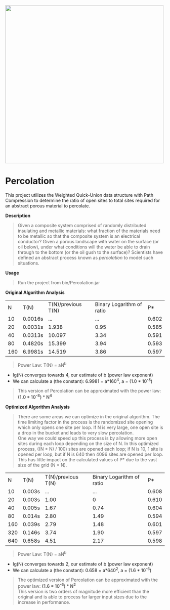 <img src='http://galenscovell.github.io/css/pics/percolation.png' width=500px />

Percolation
======

This project utilizes the Weighted Quick-Union data structure with Path Compression to determine the ratio of open sites to total sites required for an abstract porous material to percolate.

<b>Description</b>
<blockquote>Given a composite system comprised of randomly distributed insulating and metallic materials: what fraction of the materials need to be metallic so that the composite system is an electrical conductor? Given a porous landscape with water on the surface (or oil below), under what conditions will the water be able to drain through to the bottom (or the oil gush to the surface)? Scientists have defined an abstract process known as <i>percolation</i> to model such situations.</blockquote>

<b>Usage</b>
<blockquote>Run the project from bin/Percolation.jar</blockquote>

<b>Original Algorithm Analysis</b>
<table>
  <tr>
    <td>N</td>
    <td>T(N)</td>
    <td>T(N)/previous T(N)</td>
    <td>Binary Logarithm of ratio</td>
    <td>P*</td>
  </tr>
  <tr>
    <td>10</td>
    <td>0.0016s</td>
    <td>...</td>
    <td>...</td>
    <td>0.602</td>
  </tr>
  <tr>
    <td>20</td>
    <td>0.0031s</td>
    <td>1.938</td>
    <td>0.95</td>
    <td>0.585</td>
  </tr>
  <tr>
    <td>40</td>
    <td>0.0313s</td>
    <td>10.097</td>
    <td>3.34</td>
    <td>0.591</td>
  </tr>
  <tr>
    <td>80</td>
    <td>0.4820s</td>
    <td>15.399</td>
    <td>3.94</td>
    <td>0.593</td>
  </tr>
  <tr>
    <td>160</td>
    <td>6.9981s</td>
    <td>14.519</td>
    <td>3.86</td>
    <td>0.597</td>
  </tr>
</table>
<blockquote>Power Law: T(N) = aN<sup>b</sup></blockquote>

* lg(N) converges towards 4, our estimate of b (power law exponent)
* We can calculate a (the constant): 6.9981 = a*160<sup>4</sup>, a = (1.0 * 10<sup>-8</sup>)

<blockquote>This version of Percolation can be approximated with the power law: <b>(1.0 * 10<sup>-8</sup>) * N<sup>4</sup></b></blockquote>

<b>Optimized Algorithm Analysis</b>
<blockquote>There are some areas we can optimize in the original algorithm. The time limiting factor in the process is the randomized site opening which only opens one site per loop. If N is very large, one open site is a drop in the bucket and leads to very slow percolation.<br>One way we could speed up this process is by allowing more open sites during each loop depending on the size of N. In this optimized process, ((N * N) / 100) sites are opened each loop; if N is 10, 1 site is opened per loop, but if N is 640 then 4096 sites are opened per loop. This has little impact on the calculated values of P* due to the vast size of the grid (N * N).</blockquote>
<table>
  <tr>
    <td>N</td>
    <td>T(N)</td>
    <td>T(N)/previous T(N)</td>
    <td>Binary Logarithm of ratio</td>
    <td>P*</td>
  </tr>
  <tr>
    <td>10</td>
    <td>0.003s</td>
    <td>...</td>
    <td>...</td>
    <td>0.608</td>
  </tr>
  <tr>
    <td>20</td>
    <td>0.003s</td>
    <td>1.00</td>
    <td>0</td>
    <td>0.610</td>
  </tr>
  <tr>
    <td>40</td>
    <td>0.005s</td>
    <td>1.67</td>
    <td>0.74</td>
    <td>0.604</td>
  </tr>
  <tr>
    <td>80</td>
    <td>0.014s</td>
    <td>2.80</td>
    <td>1.49</td>
    <td>0.594</td>
  </tr>
  <tr>
    <td>160</td>
    <td>0.039s</td>
    <td>2.79</td>
    <td>1.48</td>
    <td>0.601</td>
  </tr>
  <tr>
    <td>320</td>
    <td>0.146s</td>
    <td>3.74</td>
    <td>1.90</td>
    <td>0.597</td>
  </tr>
  <tr>
    <td>640</td>
    <td>0.658s</td>
    <td>4.51</td>
    <td>2.17</td>
    <td>0.598</td>
  </tr>
</table>
<blockquote>Power Law: T(N) = aN<sup>b</sup></blockquote>

* lg(N) converges towards 2, our estimate of b (power law exponent)
* We can calculate a (the constant): 0.658 = a*640<sup>2</sup>, a = (1.6 * 10<sup>-6</sup>)

<blockquote>The optimized version of Percolation can be approximated with the power law: <b>(1.6 * 10<sup>-6</sup>) * N<sup>2</sup></b><br>This version is two orders of magnitude more efficient than the original and is able to process far larger input sizes due to the increase in performance.</blockquote>
